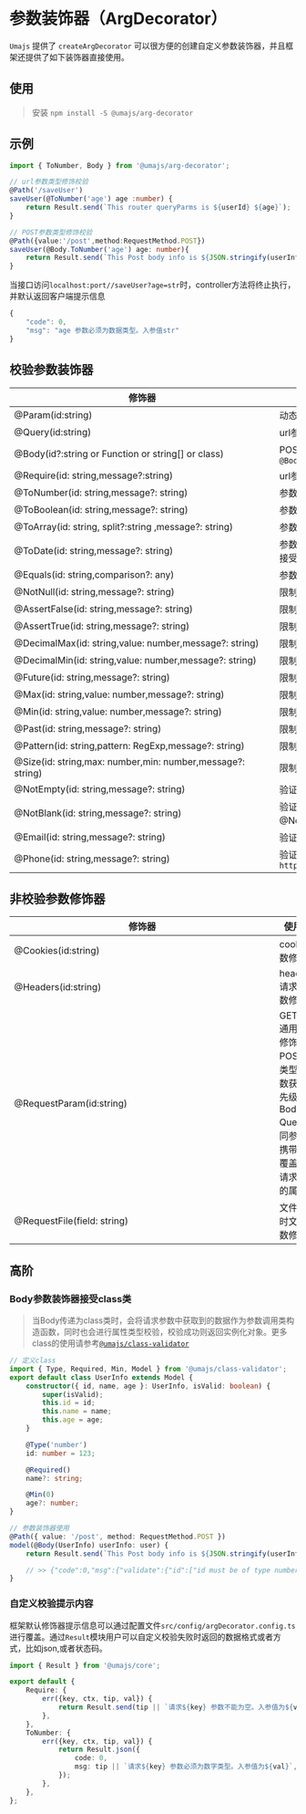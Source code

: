 # 参数装饰器（ArgDecorator）

`Umajs` 提供了 `createArgDecorator` 可以很方便的创建自定义参数装饰器，并且框架还提供了如下装饰器直接使用。

## 使用

> 安装 `npm install -S @umajs/arg-decorator`

## 示例

```ts
import { ToNumber, Body } from '@umajs/arg-decorator';

// url参数类型修饰校验
@Path('/saveUser')
saveUser(@ToNumber('age') age :number) {
    return Result.send(`This router queryParms is ${userId} ${age}`);
}

// POST参数类型修饰校验
@Path({value:'/post',method:RequestMethod.POST})
saveUser(@Body.ToNumber('age') age: number){
    return Result.send(`This Post body info is ${JSON.stringify(userInfo)}`);
}
```

当接口访问`localhost:port//saveUser?age=str`时，controller方法将终止执行，并默认返回客户端提示信息

```js
{
    "code": 0,
    "msg": "age 参数必须为数据类型。入参值str"
}
```

## 校验参数装饰器

|  <div style="width:450px">修饰器</div> | <div style="width:200px">使用说明</div> |
---|---
@Param(id:string) | 动态路由参数修饰
@Query(id:string) | url参数修饰器
@Body(id?:string or Function or string[] or class) | POST请求参数修饰器 `@Body() body:class`  or `@Body('id') id:any` or  `@Body(['name','age']) user: {name:any,age:any}`
@Require(id: string,message?:string) | url参数修饰并做必填校验
@ToNumber(id: string,message?: string) | 参数修饰并类型转换为number类型  类型转换失败则会终止函数执行并返回提示内容
@ToBoolean(id: string,message?: string) |参数修饰并类型转换布尔类型 类型转换失败则会终止函数执行并返回提示内容
@ToArray(id: string, split?:string ,message?: string) |参数修饰并类型转换数组 类型转换失败则会终止函数执行并返回提示内容
@ToDate(id: string,message?: string) | 参数修饰并类型转换为date类型  类型转换失败则会终止函数执行并返回提示内容 备注：参数接受如果为数字也会按照时间强制转换为时间格式。
@Equals(id: string,comparison?: any) | 参数修饰并做值对比校验
@NotNull(id: string,message?: string) | 限制必须不为null
@AssertFalse(id: string,message?: string) | 限制必须为false
@AssertTrue(id: string,message?: string) | 限制必须为true
@DecimalMax(id: string,value: number,message?: string) | 限制必须为一个不大于指定值的数字
@DecimalMin(id: string,value: number,message?: string) | 限制必须为一个不小于指定值的数字
@Future(id: string,message?: string) | 限制必须是一个将来的日期
@Max(id: string,value: number,message?: string) | 限制必须为一个不大于指定值的数字
@Min(id: string,value: number,message?: string) | 限制必须为一个不小于指定值的数字
@Past(id: string,message?: string) | 限制必须是一个过去的日期
@Pattern(id: string,pattern: RegExp,message?: string) | 限制必须符合指定的正则表达式
@Size(id: string,max: number,min: number,message?: string) | 限制字符长度必须在min到max之间
@NotEmpty(id: string,message?: string) | 验证注解的元素值不为null且不为空（字符串长度不为0、集合大小不为0）
@NotBlank(id: string,message?: string) | 验证注解的元素值不为空（不为null、去除首位空格后长度为0），不同于@NotEmpty，@NotBlank只应用于字符串且在比较时会去除字符串的空格
@Email(id: string,message?: string) | 验证注解的元素值是Email
@Phone(id: string,message?: string) | 验证元素值是手机号 具体格式参考`https://github.com/validatorjs/validator.js/blob/master/src/lib/isMobilePhone.js`

## 非校验参数修饰器

| <div style="width:450px">修饰器</div>                      | 使用说明                                                                                                               |
| --------------------------- | ---------------------------------------------------------------------------------------------------------------------- |
| @Cookies(id:string)         | cookies 参数修饰器                                                                                                     |
| @Headers(id:string)         | headers 请求头参数修饰器                                                                                               |
| @RequestParam(id:string)    | GET/POST 通用参数修饰器，POST 请求类型时参数获取优先级为：Body < Query 相同参数 url 携带参数覆盖 body 请求体中的属性值 |
| @RequestFile(field: string) | 文件上传时文件参数修饰器                                                                                               |

## 高阶

### Body参数装饰器接受class类

> 当Body传递为class类时，会将请求参数中获取到的数据作为参数调用类构造函数，同时也会进行属性类型校验，校验成功则返回实例化对象。更多class的使用请参考[`@umajs/class-validator`](https://github.com/Umajs/class-validator)

```ts
// 定义class
import { Type, Required, Min, Model } from '@umajs/class-validator';
export default class UserInfo extends Model {
    constructor({ id, name, age }: UserInfo, isValid: boolean) {
        super(isValid);
        this.id = id;
        this.name = name;
        this.age = age;
    }

    @Type('number')
    id: number = 123;

    @Required()
    name?: string;

    @Min(0)
    age?: number;
}

// 参数装饰器使用
@Path({ value: '/post', method: RequestMethod.POST })
model(@Body(UserInfo) userInfo: user) {
    return Result.send(`This Post body info is ${JSON.stringify(userInfo)}`);

    // >> {"code":0,"msg":{"validate":{"id":["id must be of type number."],"name":["name is required."],"age":["age must be greater than 0."]},"parms":{"id":"1","age":-10}}}
}

```

### 自定义校验提示内容

框架默认修饰器提示信息可以通过配置文件`src/config/argDecorator.config.ts`进行覆盖。通过`Result`模块用户可以自定义校验失败时返回的数据格式或者方式，比如json,或者状态码。

```ts
import { Result } from '@umajs/core';

export default {
    Require: {
        err({key, ctx, tip, val}) {
            return Result.send(tip || `请求${key} 参数不能为空。入参值为${val}`,403);
        },
    },
    ToNumber: {
        err({key, ctx, tip, val}) {
            return Result.json({
                code: 0,
                msg: tip || `请求${key} 参数必须为数字类型。入参值为${val}`,
            });
        },
    },
};

```